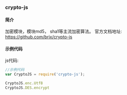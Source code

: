 
### crypto-js

#### 简介
加密模块，模块md5， sha1等主流加密算法。
官方文档地址: https://github.com/brix/crypto-js
#### 示例代码

js代码:

```js
//示例代码
var CryptoJS = require('crypto-js');

CryptoJS.enc.Utf8
CryptoJS.DES.encrypt
```
